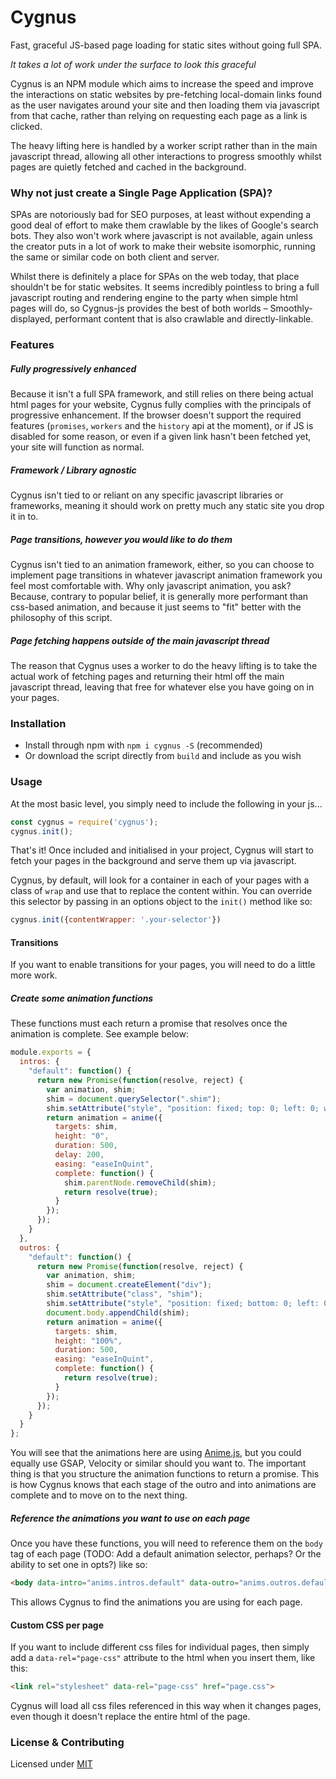 # Cygnus

Fast, graceful JS-based page loading for static sites without going full SPA.

*It takes a lot of work under the surface to look this graceful*

Cygnus is an NPM module which aims to increase the speed and improve the interactions on static websites by pre-fetching local-domain links found as the user navigates around your site and then loading them via javascript from that cache, rather than relying on requesting each page as a link is clicked. 

The heavy lifting here is handled by a worker script rather than in the main javascript thread, allowing all other interactions to progress smoothly whilst pages are quietly fetched and cached in the background. 

### Why not just create a Single Page Application (SPA)?
SPAs are notoriously bad for SEO purposes, at least without expending a good deal of effort to make them crawlable by the likes of Google's search bots. They also won't work where javascript is not available, again unless the creator puts in a lot of work to make their website isomorphic, running the same or similar code on both client and server. 

Whilst there is definitely a place for SPAs on the web today, that place shouldn't be for static websites. It seems incredibly pointless to bring a full javascript routing and rendering engine to the party when simple html pages will do, so Cygnus-js provides the best of both worlds – Smoothly-displayed, performant content that is also crawlable and directly-linkable. 

### Features

##### Fully progressively enhanced
Because it isn't a full SPA framework, and still relies on there being actual html pages for your website, Cygnus fully complies with the principals of progressive enhancement. If the browser doesn't support the required features (`promises`, `workers` and the `history` api at the moment), or if JS is disabled for some reason, or even if a given link hasn't been fetched yet, your site will function as normal.

##### Framework / Library agnostic
Cygnus isn't tied to or reliant on any specific javascript libraries or frameworks, meaning it should work on pretty much any static site you drop it in to.

##### Page transitions, however you would like to do them
Cygnus isn't tied to an animation framework, either, so you can choose to implement page transitions in whatever javascript animation framework you feel most comfortable with. Why only javascript animation, you ask? Because, contrary to popular belief, it is generally more performant than css-based animation, and because it just seems to "fit" better with the philosophy of this script. 

##### Page fetching happens outside of the main javascript thread
The reason that Cygnus uses a worker to do the heavy lifting is to take the actual work of fetching pages and returning their html off the main javascript thread, leaving that free for whatever else you have going on in your pages.

### Installation

- Install through npm with `npm i cygnus -S` (recommended)
- Or download the script directly from `build` and include as you wish

### Usage

At the most basic level, you simply need to include the following in your js...

```javascript
const cygnus = require('cygnus');
cygnus.init();
```

That's it! Once included and initialised in your project, Cygnus will start to fetch your pages in the background and serve them up via javascript. 

Cygnus, by default, will look for a container in each of your pages with a class of `wrap` and use that to replace the content within. You can override this selector by passing in an options object to the `init()` method like so:

```javascript
cygnus.init({contentWrapper: '.your-selector'})
```

#### Transitions

If you want to enable transitions for your pages, you will need to do a little more work. 

##### Create some animation functions
These functions must each return a promise that resolves once the animation is complete. See example below: 

```javascript
module.exports = {
  intros: {
    "default": function() {
      return new Promise(function(resolve, reject) {
        var animation, shim;
        shim = document.querySelector(".shim");
        shim.setAttribute("style", "position: fixed; top: 0; left: 0; width: 100%; height: 100%; background-color: #E45353; line-height: 0; z-index: 5;");
        return animation = anime({
          targets: shim,
          height: "0",
          duration: 500,
          delay: 200,
          easing: "easeInQuint",
          complete: function() {
            shim.parentNode.removeChild(shim);
            return resolve(true);
          }
        });
      });
    }
  },
  outros: {
    "default": function() {
      return new Promise(function(resolve, reject) {
        var animation, shim;
        shim = document.createElement("div");
        shim.setAttribute("class", "shim");
        shim.setAttribute("style", "position: fixed; bottom: 0; left: 0; width: 100%; height: 0; background-color: #E45353; line-height: 0; z-index: 5;");
        document.body.appendChild(shim);
        return animation = anime({
          targets: shim,
          height: "100%",
          duration: 500,
          easing: "easeInQuint",
          complete: function() {
            return resolve(true);
          }
        });
      });
    }
  }
};
```

You will see that the animations here are using [Anime.js](http://anime-js.com), but you could equally use GSAP, Velocity or similar should you want to. The important thing is that you structure the animation functions to return a promise. This is how Cygnus knows that each stage of the outro and into animations are complete and to move on to the next thing. 

##### Reference the animations you want to use on each page

Once you have these functions, you will need to reference them on the `body` tag of each page (TODO: Add a default animation selector, perhaps? Or the ability to set one in opts?) like so: 

```html
<body data-intro="anims.intros.default" data-outro="anims.outros.default">
```

This allows Cygnus to find the animations you are using for each page. 

#### Custom CSS per page
If you want to include different css files for individual pages, then simply add a `data-rel="page-css"` attribute to the html when you insert them, like this:

```html
<link rel="stylesheet" data-rel="page-css" href="page.css">
```

Cygnus will load all css files referenced in this way when it changes pages, even though it doesn't replace the entire html of the page.


### License & Contributing

Licensed under [MIT](LICENSE)
